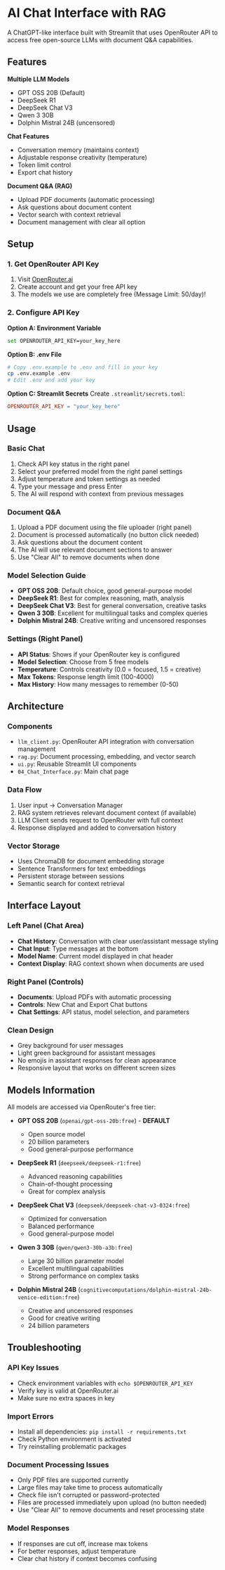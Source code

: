 # AI Chat Interface with RAG

A ChatGPT-like interface built with Streamlit that uses OpenRouter API to access free open-source LLMs with document Q&A capabilities.

## Features

**Multiple LLM Models**
- GPT OSS 20B (Default)
- DeepSeek R1
- DeepSeek Chat V3
- Qwen 3 30B
- Dolphin Mistral 24B (uncensored)

**Chat Features**
- Conversation memory (maintains context)
- Adjustable response creativity (temperature)
- Token limit control
- Export chat history

**Document Q&A (RAG)**
- Upload PDF documents (automatic processing)
- Ask questions about document content
- Vector search with context retrieval
- Document management with clear all option

## Setup

### 1. Get OpenRouter API Key
1. Visit [OpenRouter.ai](https://openrouter.ai/)
2. Create account and get your free API key
3. The models we use are completely free (Message Limit: 50/day)!

### 2. Configure API Key

**Option A: Environment Variable**
```bash
set OPENROUTER_API_KEY=your_key_here
```

**Option B: .env File**
```bash
# Copy .env.example to .env and fill in your key
cp .env.example .env
# Edit .env and add your key
```

**Option C: Streamlit Secrets**
Create `.streamlit/secrets.toml`:
```toml
OPENROUTER_API_KEY = "your_key_here"
```

## Usage

### Basic Chat
1. Check API key status in the right panel
2. Select your preferred model from the right panel settings
3. Adjust temperature and token settings as needed
4. Type your message and press Enter
5. The AI will respond with context from previous messages

### Document Q&A
1. Upload a PDF document using the file uploader (right panel)
2. Document is processed automatically (no button click needed)
3. Ask questions about the document content
4. The AI will use relevant document sections to answer
5. Use "Clear All" to remove documents when done

### Model Selection Guide

- **GPT OSS 20B**: Default choice, good general-purpose model
- **DeepSeek R1**: Best for complex reasoning, math, analysis
- **DeepSeek Chat V3**: Best for general conversation, creative tasks
- **Qwen 3 30B**: Excellent for multilingual tasks and complex queries
- **Dolphin Mistral 24B**: Creative writing and uncensored responses

### Settings (Right Panel)

- **API Status**: Shows if your OpenRouter key is configured
- **Model Selection**: Choose from 5 free models
- **Temperature**: Controls creativity (0.0 = focused, 1.5 = creative)
- **Max Tokens**: Response length limit (100-4000)
- **Max History**: How many messages to remember (0-50)

## Architecture

### Components

- `llm_client.py`: OpenRouter API integration with conversation management
- `rag.py`: Document processing, embedding, and vector search
- `ui.py`: Reusable Streamlit UI components
- `04_Chat_Interface.py`: Main chat page

### Data Flow

1. User input → Conversation Manager
2. RAG system retrieves relevant document context (if available)
3. LLM Client sends request to OpenRouter with full context
4. Response displayed and added to conversation history

### Vector Storage

- Uses ChromaDB for document embedding storage
- Sentence Transformers for text embeddings
- Persistent storage between sessions
- Semantic search for context retrieval

## Interface Layout

### Left Panel (Chat Area)
- **Chat History**: Conversation with clear user/assistant message styling
- **Chat Input**: Type messages at the bottom
- **Model Name**: Current model displayed in chat header
- **Context Display**: RAG context shown when documents are used

### Right Panel (Controls)
- **Documents**: Upload PDFs with automatic processing
- **Controls**: New Chat and Export Chat buttons  
- **Chat Settings**: API status, model selection, and parameters

### Clean Design
- Grey background for user messages
- Light green background for assistant messages
- No emojis in assistant responses for clean appearance
- Responsive layout that works on different screen sizes

## Models Information

All models are accessed via OpenRouter's free tier:

- **GPT OSS 20B** (`openai/gpt-oss-20b:free`) - **DEFAULT**
  - Open source model
  - 20 billion parameters
  - Good general-purpose performance

- **DeepSeek R1** (`deepseek/deepseek-r1:free`)
  - Advanced reasoning capabilities
  - Chain-of-thought processing
  - Great for complex analysis

- **DeepSeek Chat V3** (`deepseek/deepseek-chat-v3-0324:free`)
  - Optimized for conversation
  - Balanced performance
  - Good general-purpose model

- **Qwen 3 30B** (`qwen/qwen3-30b-a3b:free`)
  - Large 30 billion parameter model
  - Excellent multilingual capabilities
  - Strong performance on complex tasks

- **Dolphin Mistral 24B** (`cognitivecomputations/dolphin-mistral-24b-venice-edition:free`)
  - Creative and uncensored responses
  - Good for creative writing
  - 24 billion parameters

## Troubleshooting

### API Key Issues
- Check environment variables with `echo $OPENROUTER_API_KEY`
- Verify key is valid at OpenRouter.ai
- Make sure no extra spaces in key

### Import Errors
- Install all dependencies: `pip install -r requirements.txt`
- Check Python environment is activated
- Try reinstalling problematic packages

### Document Processing Issues
- Only PDF files are supported currently
- Large files may take time to process automatically
- Check file isn't corrupted or password-protected
- Files are processed immediately upon upload (no button needed)
- Use "Clear All" to remove documents and reset processing state

### Model Responses
- If responses are cut off, increase max tokens
- For better responses, adjust temperature
- Clear chat history if context becomes confusing
